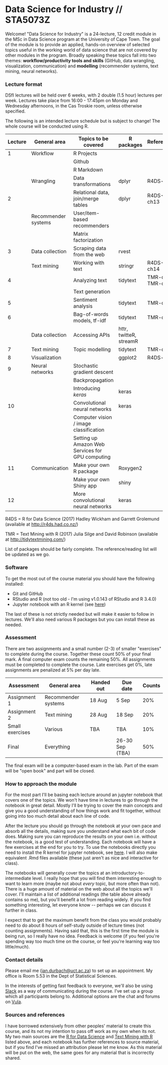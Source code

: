 # Data Science for Industry // STA5073Z

Welcome! "Data Science for Industry" is a 24-lecture, 12 credit module in the MSc in Data Science program at the University of Cape Town. The goal of the module is to provide an applied, hands-on overview of selected topics useful in the working world of data science that are not covered by other modules in the program. Broadly speaking these topics fall into two themes: **workflow/productivity tools and skills** (GitHub, data wrangling, visualization, communication) and **modelling** (recommender systems, text mining, neural networks).

### Lecture format

DSfI lectures will be held over 6 weeks, with 2 double  (1.5 hour) lectures per week. Lectures take place from 16:00 - 17:45pm on Monday and Wednesday afternoons, in the Cas Troskie room, unless otherwise specified.

The following is an intended lecture schedule but is subject to change! The whole course will be conducted using R.

|Lecture |  General area   |Topics to be covered | R packages | References
|--------|-----|-------------------------|----------|-------------------
|1       | Workflow     | R Projects            |   |
|        |              | Github                |   |
|        |              | R Markdown            |   |
|        | Wrangling    | Data transformations  | dplyr  | R4DS-ch5 
|2        |              | Relational data, join/merge tables | dplyr | R4DS-ch13
|        | Recommender systems | User/item-based recommenders |  |
|        |                     | Matrix factorization |  |
|3        | Data collection |  Scraping data from the web    | rvest  |
|      | Text mining  | Working with text     | stringr | R4DS-ch14 
|4        |  | Analyzing text | tidytext | TMR-ch1, TMR-ch7
|        | | Text generation |  | 
|5    |  | Sentiment analysis                 | tidytext | TMR-ch2
|6     | | Bag-of-words models, tf-idf     | tidytext |TMR-ch4
|    | Data collection | Accessing APIs  | httr, twitteR, streamR  |
|7     | Text mining | Topic modelling | tidytext | TMR-ch6
|8       | Visualization |  | ggplot2 | R4DS-ch3
|9       | Neural networks | Stochastic gradient descent    |     |
|        |                 | Backpropagation                |     |
|        |                 | Introducing *keras*            | keras   |
|10       |  | Convolutional neural networks | keras    |
|        |               | Computer vision / image classification |   |
|        |               | Setting up Amazon Web Services for GPU computing |   
|11       | Communication | Make your own R package | Roxygen2    |
|        |                | Make your own Shiny app             | shiny
|12      |  | More convolutional neural networks   | keras

R4DS = R for Data Science (2017) Hadley Wickham and Garrett Grolemund (available at http://r4ds.had.co.nz/)

TMR = Text Mining with R (2017) Julia Silge and David Robinson (available at http://tidytextmining.com/)

List of packages should be fairly complete. The reference/reading list will be updated as we go.

### Software

To get the most out of the course material you should have the following installed:

* Git and GitHub
* RStudio and R (not too old - I'm using v1.0.143 of RStudio and R 3.4.0)
* Jupyter notebook with an R kernel (see [here](https://github.com/IRkernel/IRkernel/blob/master/README.md))

The last of these is not strictly needed but will make it easier to follow in lectures. We'll also need various R packages but you can install these as needed.

### Assessment

There are two assignments and a small number (2-3) of smaller "exercises" to complete during the course. Together these count 50% of your final mark. A final computer exam counts the remaining 50%. All assignments must be completed to complete the course. Late exercises get 0%, late assignments are penalized at 5% per day late. 

|Assessment |  General area   |Handed out | Due date | Counts
|--------|-----|-----|-----|-----
|Assignment 1  | Recommender systems  |  18 Aug | 5 Sep | 20%
|Assignment 2  | Text mining  |  28 Aug | 18 Sep  | 20%
|Small exercises | Various | TBA | TBA | 10%
|Final | Everything | | 26-30 Sep (TBA) | 50%

The final exam will be a computer-based exam in the lab. Part of the exam will be "open book" and part will be closed.

### How to approach the module

For the most part I'll be basing each lecture around an jupyter notebook that covers one of the topics. We won't have time in lectures to go through the notebook in great detail. Mostly I'll be trying to cover the main concepts and give you a good understanding of how things work and fit together, without going into too much detail about each line of code. 

After the lecture you should go through the notebook at your own pace and absorb all the details, making sure you understand what each bit of code does. Making sure you can reproduce the results on your own i.e. without the notebook, is a good test of understanding. Each notebook will have a few exercises at the end for you to try. To use the notebooks directly you need to install the R kernel for jupyter notebook, see [here](https://github.com/IRkernel/IRkernel/blob/master/README.md). I will also make equivalent .Rmd files available (these just aren't as nice and interactive for class).

The notebooks will generally cover the topics at an introductory-to-intermediate level. I really hope that you will find them interesting enough to want to learn more (maybe not about *every* topic, but more often than not). There is a huge amount of material on the web about all the topics we'll cover. I'll maintain a list of additional readings (the table above already contains so me), but you'll benefit a lot from reading widely. If you find something interesting, let everyone know -- perhaps we can discuss it further in class.

I expect that to get the maximum benefit from the class you would probably need to do about 8 hours of self-study outside of lecture times (not counting assignments). Having said that, this is the first time the module is being run, so I really have no idea. Feedback is welcome (if you feel you're spending way too much time on the course, or feel you're learning way too little/much).

### Contact details

Please email me (ian.durbach@uct.ac.za) to set up an appointment. My office is Room 5.53 in the Dept of Statistical Sciences. 

In the interests of getting fast feedback to everyone, we'll also be using [Slack](www.slack.com) as a way of communicating during the course. I've set up a group which all participants belong to. Additional options are the chat and forums on [Vula](https://vula.uct.ac.za/portal).

### Sources and references

I have borrowed extensively from other peoples' material to create this course, and its not my intention to pass off work as my own when its not. My two main sources are the [R for Data Science](http://r4ds.had.co.nz/) and [Text Mining with R](http://tidytextmining.com/) listed above, and each notebook has further references to source material, but if you find I've missed an attribution please let me know. As this material will be put on the web, the same goes for any material that is incorrectly shared.


